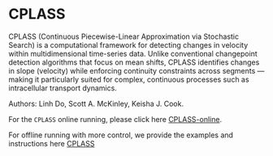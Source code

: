 # CPLASS

CPLASS (Continuous Piecewise-Linear Approximation via Stochastic Search) is a computational framework for detecting changes in velocity within multidimensional time-series data.
Unlike conventional changepoint detection algorithms that focus on mean shifts, CPLASS identifies changes in slope (velocity) while enforcing continuity constraints across segments — making it particularly suited for complex, continuous processes such as intracellular transport dynamics.

Authors: Linh Do, Scott A. McKinley, Keisha J. Cook.

For the `CPLASS` online running, please click here [CPLASS-online](https://stochastics-lab.shinyapps.io/changepoint/). 

For offline running with more control, we provide the examples and instructions here [CPLASS]()
